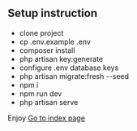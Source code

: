 ## Setup instruction

- clone project
- cp .env.example .env
- composer install
- php artisan key:generate
- configure .env database keys
- php artisan migrate:fresh --seed
- npm i
- npm run dev
- php artisan serve

Enjoy [Go to index page](http://localhost:8000/)

